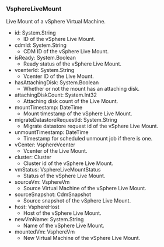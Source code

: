 ### VsphereLiveMount
Live Mount of a vSphere Virtual Machine.

- id: System.String
  - ID of the vSphere Live Mount.
- cdmId: System.String
  - CDM ID of the vSphere Live Mount.
- isReady: System.Boolean
  - Ready status of the vSphere Live Mount.
- vcenterId: System.String
  - Vcenter ID of the Live Mount.
- hasAttachingDisk: System.Boolean
  - Whether or not the mount has an attaching disk.
- attachingDiskCount: System.Int32
  - Attaching disk count of the Live Mount.
- mountTimestamp: DateTime
  - Mount timestamp of the vSphere Live Mount.
- migrateDatastoreRequestId: System.String
  - Migrate datastore request id of the vSphere Live Mount.
- unmountTimestamp: DateTime
  - Timestamp for scheduled unmount job if there is one.
- vCenter: VsphereVcenter
  - Vcenter of the Live Mount.
- cluster: Cluster
  - Cluster id of the vSphere Live Mount.
- vmStatus: VsphereLiveMountStatus
  - Status of the vSphere Live Mount.
- sourceVm: VsphereVm
  - Source Virtual Machine of the vSphere Live Mount.
- sourceSnapshot: CdmSnapshot
  - Source snapshot of the vSphere Live Mount.
- host: VsphereHost
  - Host of the vSphere Live Mount.
- newVmName: System.String
  - Name of the vSphere Live Mount.
- mountedVm: VsphereVm
  - New Virtual Machine of the vSphere Live Mount.
